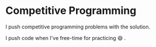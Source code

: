 # Competitive Programming


I push competitive programming problems with the solution. 

I push code when I've free-time for practicing :smile: .
